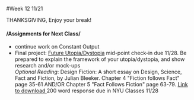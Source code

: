 #Week 12 11/21

THANKSGIVING, Enjoy your break!

#### /Assignments for Next Class/

* continue work on Constant Output 
* Final project: [Future Utopia/Dystopia](future.md) mid-point check-in due 11/28. Be prepared to explain the framework of your utopia/dystopia, and show research and/or mock-ups  
*Optional Reading*: Design Fiction: A short essay on Design, Science, Fact and Fiction, by Julian Bleeker. Chapter 4 "Fiction follows Fact" page 35-61 AND/OR Chapter 5 "Fact Follows Fiction" page 63-79. [Link to download ](https://drive.google.com/file/d/1l3ZEiOV0HaxEgxqSD3uGNMd-fniFpFaj/view?usp=sharing) 200 word response due in NYU Classes 11/28
